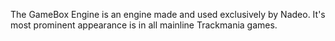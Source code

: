 The GameBox Engine is an engine made and used exclusively by Nadeo. It's most prominent appearance is in all mainline Trackmania games.

